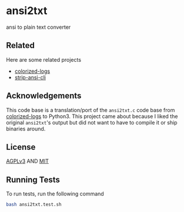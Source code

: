 # ansi2txt

ansi to plain text converter

## Related

Here are some related projects

- [colorized-logs](https://github.com/kilobyte/colorized-logs)
- [strip-ansi-cli](https://github.com/chalk/strip-ansi-cli)

## Acknowledgements

This code base is a translation/port of the `ansi2txt.c` code base from [colorized-logs](https://github.com/kilobyte/colorized-logs) to Python3.
This project came about because I liked the original `ansi2txt`'s output but did not want to have to compile it or ship binaries around.

## License

[AGPLv3](https://choosealicense.com/licenses/agpl-3.0/) AND [MIT](https://choosealicense.com/licenses/mit/)

## Running Tests

To run tests, run the following command

```bash
bash ansi2txt.test.sh
```
